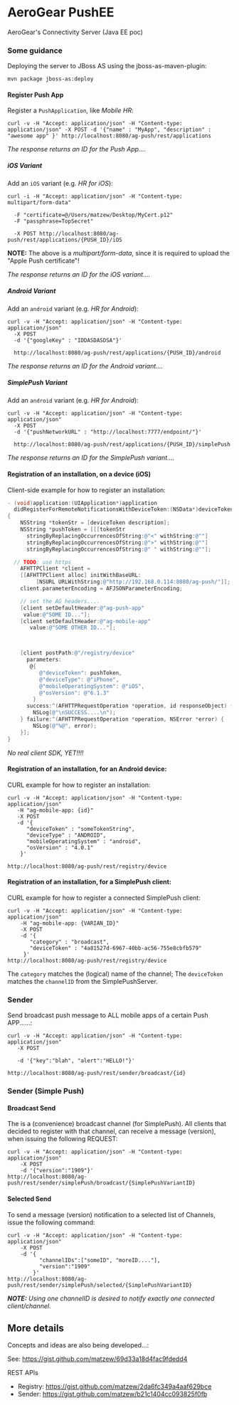 AeroGear PushEE
===============

AeroGear's Connectivity Server (Java EE poc)

### Some guidance

Deploying the server to JBoss AS using the jboss-as-maven-plugin:

```
mvn package jboss-as:deploy
```

#### Register Push App

Register a ```PushApplication```, like _Mobile HR_:

```
curl -v -H "Accept: application/json" -H "Content-type: application/json" -X POST -d '{"name" : "MyApp", "description" :  "awesome app" }' http://localhost:8080/ag-push/rest/applications
```

_The response returns an ID for the Push App...._

##### iOS Variant

Add an ```iOS``` variant (e.g. _HR for iOS_):
```
curl -i -H "Accept: application/json" -H "Content-type: multipart/form-data" 

  -F "certificate=@/Users/matzew/Desktop/MyCert.p12"
  -F "passphrase=TopSecret"

  -X POST http://localhost:8080/ag-push/rest/applications/{PUSH_ID}/iOS
```

**NOTE:** The above is a _multipart/form-data_, since it is required to upload the "Apple Push certificate"!

_The response returns an ID for the iOS variant...._

##### Android Variant

Add an ```android``` variant (e.g. _HR for Android_):
```
curl -v -H "Accept: application/json" -H "Content-type: application/json"
  -X POST
  -d '{"googleKey" : "IDDASDASDSA"}'
  
  http://localhost:8080/ag-push/rest/applications/{PUSH_ID}/android 
```

_The response returns an ID for the Android variant...._

##### SimplePush Variant

Add an ```android``` variant (e.g. _HR for Android_):
```
curl -v -H "Accept: application/json" -H "Content-type: application/json"
  -X POST
  -d '{"pushNetworkURL" : "http://localhost:7777/endpoint/"}'

  http://localhost:8080/ag-push/rest/applications/{PUSH_ID}/simplePush 
```

_The response returns an ID for the SimplePush variant...._

#### Registration of an installation, on a device (iOS)

Client-side example for how to register an installation:

```ObjectiveC
- (void)application:(UIApplication*)application
  didRegisterForRemoteNotificationsWithDeviceToken:(NSData*)deviceToken
{
    NSString *tokenStr = [deviceToken description];
    NSString *pushToken = [[[tokenStr
      stringByReplacingOccurrencesOfString:@"<" withString:@""]
      stringByReplacingOccurrencesOfString:@">" withString:@""]
      stringByReplacingOccurrencesOfString:@" " withString:@""];

  // TODO: use https
    AFHTTPClient *client =
    [[AFHTTPClient alloc] initWithBaseURL:
         [NSURL URLWithString:@"http://192.168.0.114:8080/ag-push/"]];
    client.parameterEncoding = AFJSONParameterEncoding;

    // set the AG headers....
    [client setDefaultHeader:@"ag-push-app" 
     value:@"SOME ID..."];
    [client setDefaultHeader:@"ag-mobile-app"
	   value:@"SOME OTHER ID..."];



    [client postPath:@"/registry/device"
	  parameters:
       @{
          @"deviceToken": pushToken,
          @"deviceType": @"iPhone", 
          @"mobileOperatingSystem": @"iOS", 
          @"osVersion": @"6.1.3"
        }
	  success:^(AFHTTPRequestOperation *operation, id responseObject) {
        NSLog(@"\nSUCCESS....\n");
    } failure:^(AFHTTPRequestOperation *operation, NSError *error) {
        NSLog(@"%@", error);
    }];
}
```
_No real client SDK, YET!!!!_

#### Registration of an installation, for an Android device:

CURL example for how to register an installation:

```
curl -v -H "Accept: application/json" -H "Content-type: application/json" 
   -H "ag-mobile-app: {id}"
   -X POST
   -d '{
      "deviceToken" : "someTokenString", 
      "deviceType" : "ANDROID", 
      "mobileOperatingSystem" : "android", 
      "osVersion" : "4.0.1"
    }'

http://localhost:8080/ag-push/rest/registry/device 
```

#### Registration of an installation, for a SimplePush client:

CURL example for how to register a connected SimplePush client:


```
curl -v -H "Accept: application/json" -H "Content-type: application/json"
    -H "ag-mobile-app: {VARIAN_ID}"
    -X POST
    -d '{
       "category" : "broadcast",
       "deviceToken" : "4a81527d-6967-40bb-ac56-755e8cbfb579"
     }'
http://localhost:8080/ag-push/rest/registry/device 
```

The ```category``` matches the (logical) name of the channel; The ```deviceToken``` matches the ```channelID``` from the SimplePushServer.

### Sender

Send broadcast push message to ALL mobile apps of a certain Push APP......:

```
curl -v -H "Accept: application/json" -H "Content-type: application/json" 
   -X POST

   -d '{"key":"blah", "alert":"HELLO!"}'
   
http://localhost:8080/ag-push/rest/sender/broadcast/{id} 
```

### Sender (Simple Push)

#### Broadcast Send

The is a (convenience) broadcast channel (for SimplePush). All clients that decided to register with that channel, can receive a message (version), when issuing the following REQUEST:

```
curl -v -H "Accept: application/json" -H "Content-type: application/json"
    -X POST
    -d '{"version":"1909"}'
http://localhost:8080/ag-push/rest/sender/simplePush/broadcast/{SimplePushVariantID}
```

#### Selected Send

To send a message (version) notification to a selected list of Channels, issue the following command:

```
curl -v -H "Accept: application/json" -H "Content-type: application/json"
    -X POST 
	-d '{
		  "channelIDs":["someID", "moreID...."],
		  "version":"1909"
	    }'
http://localhost:8080/ag-push/rest/sender/simplePush/selected/{SimplePushVariantID} 
```

_**NOTE:** Using one channelID is desired to notify exactly one connected client/channel_.

## More details

Concepts and ideas are also being developed...:

See:
https://gist.github.com/matzew/69d33a18d4fac9fdedd4

REST APIs

* Registry: https://gist.github.com/matzew/2da6fc349a4aaf629bce
* Sender: https://gist.github.com/matzew/b21c1404cc093825f0fb

